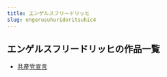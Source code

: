 ```yaml
---
title: エンゲルスフリードリッヒ
slug: engerusuhuridoritsuhic4
---
```


## エンゲルスフリードリッヒの作品一覧

- [共産党宣言](gongchandangxuanyand8)
